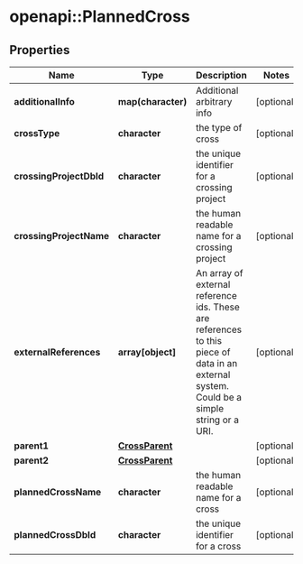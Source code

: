 # openapi::PlannedCross

## Properties
Name | Type | Description | Notes
------------ | ------------- | ------------- | -------------
**additionalInfo** | **map(character)** | Additional arbitrary info | [optional] 
**crossType** | **character** | the type of cross | [optional] 
**crossingProjectDbId** | **character** | the unique identifier for a crossing project | [optional] 
**crossingProjectName** | **character** | the human readable name for a crossing project | [optional] 
**externalReferences** | **array[object]** | An array of external reference ids. These are references to this piece of data in an external system. Could be a simple string or a URI. | [optional] 
**parent1** | [**CrossParent**](CrossParent.md) |  | [optional] 
**parent2** | [**CrossParent**](CrossParent.md) |  | [optional] 
**plannedCrossName** | **character** | the human readable name for a cross | [optional] 
**plannedCrossDbId** | **character** | the unique identifier for a cross | [optional] 


